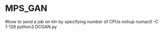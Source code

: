 # MPS_GAN


#how to send a job on kln by specifying number of CPUs
nohup numactl -C 1-128 python3 DCGAN.py

